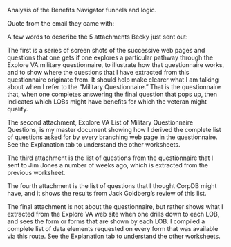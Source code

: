 Analysis of the Benefits Navigator funnels and logic.

Quote from the email they came with:

A few words to describe the 5 attachments Becky just sent out:
 
The first is a series of screen shots of the successive web pages and questions that one gets if one explores a particular pathway through the Explore VA military questionnaire, to illustrate how that questionnaire works, and to show where the questions that I have extracted from this questionnaire originate from. It should help make clearer what I am talking about when I refer to the “Military Questionnaire.” That is the questionnaire that, when one completes answering the final question that pops up, then indicates which LOBs might have benefits for which the veteran might qualify.
 
The second attachment, Explore VA List of Military Questionnaire Questions, is my master document showing how I derived the complete list of questions asked for by every branching web page in the questionnaire. See the Explanation tab to understand the other worksheets.
 
The third attachment is the list of questions from the questionnaire that I sent to Jim Jones a number of weeks ago, which is extracted from the previous worksheet.
 
The fourth attachment is the list of questions that I thought CorpDB might have, and it shows the results from Jack Goldberg’s review of this list.
 
The final attachment is not about the questionnaire, but rather shows what I extracted from the Explore VA web site when one drills down to each LOB, and sees the form or forms that are shown by each LOB. I compiled a complete list of data elements requested on every form that was available via this route. See the Explanation tab to understand the other worksheets.
